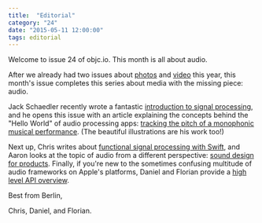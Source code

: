 ```yaml
---
title:  "Editorial"
category: "24"
date: "2015-05-11 12:00:00"
tags: editorial
---
```


Welcome to issue 24 of objc.io. This month is all about audio.

After we already had two issues about [photos](/issue-21) and [video](/issue-23) this year, this month's issue completes this series about media with the missing piece: audio. 

Jack Schaedler recently wrote a fantastic [introduction to signal processing](https://jackschaedler.github.io/circles-sines-signals/index.html), and he opens this issue with an article explaining the concepts behind the "Hello World" of audio processing apps: [tracking the pitch of a monophonic musical performance](/issue-24/audio-dog-house.html). (The beautiful illustrations are his work too!)

Next up, Chris writes about [functional signal processing with Swift](/issue-24/functional-signal-processing.html), and Aaron looks at the topic of audio from a different perspective: [sound design for products](/issue-24/sound-design.html). Finally, if you're new to the sometimes confusing multitude of audio frameworks on Apple's platforms, Daniel and Florian provide a [high level API overview](/issue-24/audio-api-overview.html).

Best from Berlin,

Chris, Daniel, and Florian.
